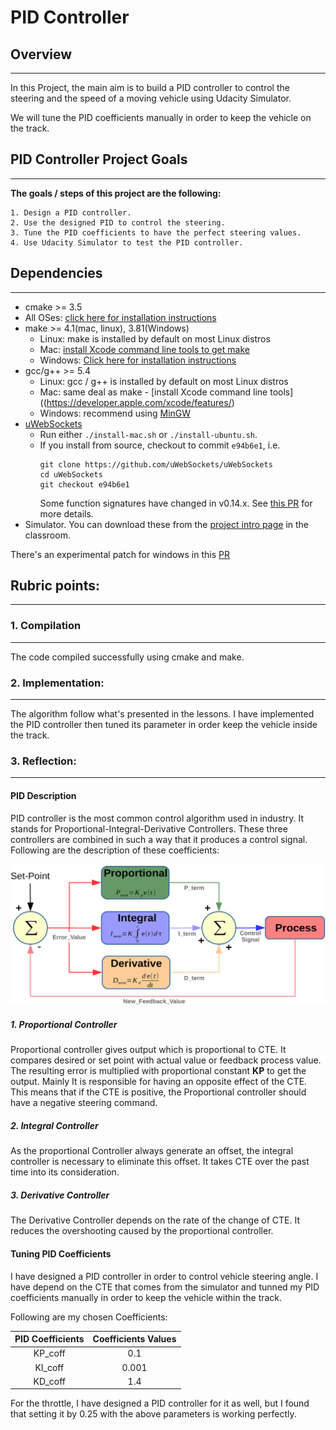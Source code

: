 # **PID Controller**

## Overview
-------------------

In this Project, the main aim is to build a PID controller to control the steering and the speed of a moving vehicle using Udacity Simulator.

We will tune the PID coefficients manually in order to keep the vehicle on the track.

## PID Controller Project Goals
-------------------------------------------------------------

**The goals / steps of this project are the following:**

	1. Design a PID controller.
	2. Use the designed PID to control the steering.
	3. Tune the PID coefficients to have the perfect steering values.
	4. Use Udacity Simulator to test the PID controller.

[//]: # (Image References)

[image1]: ./PID_Design.png

## Dependencies
-------------------------------------------------------------

* cmake >= 3.5
 * All OSes: [click here for installation instructions](https://cmake.org/install/)
* make >= 4.1(mac, linux), 3.81(Windows)
  * Linux: make is installed by default on most Linux distros
  * Mac: [install Xcode command line tools to get make](https://developer.apple.com/xcode/features/)
  * Windows: [Click here for installation instructions](http://gnuwin32.sourceforge.net/packages/make.htm)
* gcc/g++ >= 5.4
  * Linux: gcc / g++ is installed by default on most Linux distros
  * Mac: same deal as make - [install Xcode command line tools]((https://developer.apple.com/xcode/features/)
  * Windows: recommend using [MinGW](http://www.mingw.org/)
* [uWebSockets](https://github.com/uWebSockets/uWebSockets)
  * Run either `./install-mac.sh` or `./install-ubuntu.sh`.
  * If you install from source, checkout to commit `e94b6e1`, i.e.
    ```
    git clone https://github.com/uWebSockets/uWebSockets 
    cd uWebSockets
    git checkout e94b6e1
    ```
    Some function signatures have changed in v0.14.x. See [this PR](https://github.com/udacity/CarND-MPC-Project/pull/3) for more details.
* Simulator. You can download these from the [project intro page](https://github.com/udacity/self-driving-car-sim/releases) in the classroom.

There's an experimental patch for windows in this [PR](https://github.com/udacity/CarND-PID-Control-Project/pull/3)

## Rubric points:
-------------------------------------------------------------
### 1. Compilation
-----------------------------

The code compiled successfully using cmake and make.

### 2. Implementation:
-----------------------------

The algorithm follow what's presented in the lessons. I have implemented the PID controller then tuned its parameter in order keep the vehicle inside the track.


### 3. Reflection:
------------------------------

#### PID Description

PID controller is the most common control algorithm used in industry. It stands for Proportional-Integral-Derivative Controllers. These three controllers are combined in such a way that it produces a control signal. Following are the description of these coefficients:

![alt text][image1]

##### 1. Proportional Controller

Proportional controller gives output which is proportional to CTE.
It compares desired or set point with actual value or feedback process value. The resulting error is multiplied with proportional constant **KP** to get the output.
Mainly It is responsible for having an opposite effect of the CTE. This means that if the CTE is positive, the Proportional controller should have a negative steering command.

##### 2. Integral Controller

As the proportional Controller always generate an offset, the integral controller is necessary to eliminate this offset. It takes CTE over the past time into its consideration.

##### 3. Derivative Controller

The Derivative Controller depends on the rate of the change of CTE. It reduces the overshooting caused by the proportional controller.

#### Tuning PID Coefficients

I have designed a PID controller in order to control vehicle steering angle. I have depend on the CTE that comes from the simulator and tunned my PID coefficients manually in order to keep the vehicle within the track.

Following are my chosen Coefficients:

| PID Coefficients | Coefficients Values  |
|:----------------:|:--------------------:|
| KP_coff          |          0.1         |
| KI_coff          |          0.001       |
| KD_coff          |          1.4         |

For the throttle, I have designed a PID controller for it as well, but I found that setting it by 0.25 with the above parameters is working perfectly.